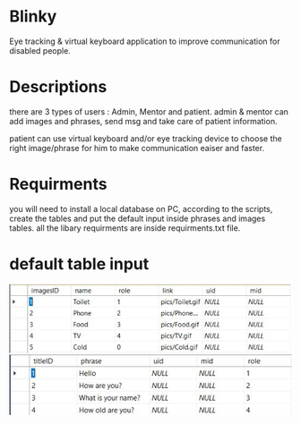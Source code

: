 # Blinky
Eye tracking &amp; virtual keyboard application to improve communication for disabled people.

# Descriptions
there are 3 types of users : Admin, Mentor and patient. admin & mentor can add images and phrases, send msg and take care of patient information.

patient can use virtual keyboard and/or eye tracking device to choose the right image/phrase for him to make communication eaiser and faster.

# Requirments
you will need to install a local database on PC, according to the scripts, create the tables and put the default input inside phrases and images tables.
all the libary requirments are inside requirments.txt file.


# default table input

<img src = "READMEImages/default%20images.JPG">

<img src = "READMEImages/default%20titles.JPG">
            
    
